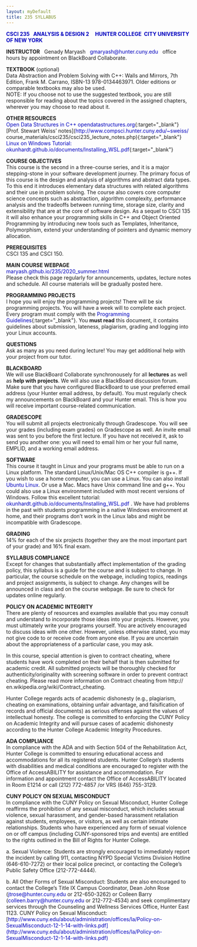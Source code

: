 ```yaml
---
layout: myDefault 
title: 235 SYLLABUS  
---
```


**[CSCI 235 &nbsp; ANALYSIS & DESIGN 2 &nbsp; &nbsp; HUNTER COLLEGE&nbsp; CITY UNIVERSITY OF NEW YORK](2020_summer.html)**  
  
**INSTRUCTOR** &nbsp; Genady Maryash &nbsp; gmaryash@hunter.cuny.edu &nbsp; office hours by appointment on BlackBoard Collaborate.  
  
**TEXTBOOK** (optional)  
Data Abstraction and Problem Solving with C++: Walls and Mirrors, 7th Edition, Frank M. Carrano, ISBN-13 978-0134463971. Older editions or comparable textbooks may also be used.  
NOTE: If you choose not to use the suggested textbook, you are still responsible for reading about the topics covered in the assigned chapters, wherever you may choose to read about it.  
  
**OTHER RESOURCES**  
[Open Data Structures in C++ opendatastructures.org](http://opendatastructures.org/_){:target="_blank"}  
[Prof. Stewart Weiss’ notes](http://www.compsci.hunter.cuny.edu/~sweiss/ course_materials/csci235/csci235_lecture_notes.php){:target="_blank"}  
[Linux on Windows Tutorial: okunhardt.github.io/documents/Installing_WSL.pdf](https://okunhardt.github.io/documents/Installing_WSL.pdf){:target="_blank"}  
  
**COURSE OBJECTIVES**  
This course is the second in a three-course series, and it is a major stepping-stone in your software development journey. The primary focus of this course is the design and analysis of algorithms and abstract data types. To this end it introduces elementary data structures with related algorithms and their use in problem solving. The course also covers core computer science concepts such as abstraction, algorithm complexity, performance analysis and the tradeoffs between running time, storage size, clarity and extensibility that are at the core of software design. As a sequel to CSCI 135 it will also enhance your programming skills in C++ and Object Oriented Programming by introducing new tools such as Templates, Inheritance, Polymorphism, extend your understanding of pointers and dynamic memory allocation.  
  
**PREREQUISITES**  
CSCI 135 and CSCI 150.  

**MAIN COURSE WEBPAGE**  
[maryash.github.io/235/2020_summer.html](https://maryash.github.io/235/2020_summer.html)  
Please check this page regularly for announcements, updates, lecture notes and schedule. All course materials will be gradually posted here. 
  
**PROGRAMMING PROJECTS**  
I hope you will enjoy the programming projects! There will be six programming projects.  You will have a week will to complete each project. Every program must comply with the [Programming Guidelines](programming_guidelines.html){:target="_blank"}. You **must read** this document, it contains guidelines about submission, lateness, plagiarism, grading and logging into your Linux accounts.  
  
**QUESTIONS**  
Ask as many as you need during lecture!  You may get additional help with your project from our tutor.  

**BLACKBOARD**  
We will use BlackBoard Collaborate synchronousely for all **lectures** as well as **help with projects**.  We will also use a BlackBoard discussion forum.  Make sure that you have configured BlackBoard to use your preferred email address (your Hunter email address, by default).  You must regularly check my announcements on BlackBoard and your Hunter email. This is how you will receive important course-related communication.  
  
**GRADESCOPE**  
You will submit all projects electronically through Gradescope. You will see your grades (including exam grades) on Gradescope as well. An invite email was sent to you before the first lecture. If you have not received it, ask to send you another one: you will need to email him or her your full name, EMPLID, and a working email address. 

**SOFTWARE**  
This course it taught in Linux and your programs must be able to run on a Linux platform. <!--- On campus, you may use the 1001C and 1001B labs to do your work for this course. ---> The standard Linux/Unix/Mac OS C++ compiler is g++. If you wish to use a home computer, you can use a Linux. You can also install [Ubuntu Linux](http://www.ubuntu.com).  Or use a Mac.  Macs have Unix command line and g++.  You could also use a Linux environment included with most recent versions of Windows.  Follow this excellent tutorial: [okunhardt.github.io/documents/Installing_WSL.pdf
](https://okunhardt.github.io/documents/Installing_WSL.pdf
). We have had problems in the past with students programming in a native Windows environment at home, and their programs don’t work in the Linux labs and might be incompatible with Gradescope.  

**GRADING**  
14% for each of the six projects (together they are the most important part of your grade) and 16% final exam. 
  
**SYLLABUS COMPLIANCE**  
Except for changes that substantially affect implementation of the grading policy, this syllabus is a guide for the course and is subject to change. In particular, the course schedule on the webpage, including topics, readings and project assignments, is subject to change. Any changes will be announced in class and on the course webpage. Be sure to check for updates online regularly.  

**POLICY ON ACADEMIC INTEGRITY**  
There are plenty of resources and examples available that you may consult and understand to incorporate those ideas into your projects. However, you must ultimately write your programs yourself. You are actively encouraged to discuss ideas with one other. However, unless otherwise stated, you may not give code to or receive code from anyone else. If you are uncertain about the appropriateness of a particular case, you may ask.  
  
In this course, special attention is given to contract cheating, where students have work completed on their behalf that is then submitted for academic credit. All submitted projects will be thoroughly checked for authenticity/originality with screening software in order to prevent contract cheating. Please read more information on Contract cheating from http://
en.wikipedia.org/wiki/Contract_cheating.  
  
Hunter College regards acts of academic dishonesty (e.g., plagiarism, cheating on examinations, obtaining unfair advantage, and falsification of records and official documents) as serious offenses against the values of intellectual honesty. The college is committed to enforcing the CUNY Policy on Academic Integrity and will pursue cases of academic dishonesty according
to the Hunter College Academic Integrity Procedures.  

**ADA COMPLIANCE**   
In compliance with the ADA and with Section 504 of the Rehabilitation Act, Hunter College is committed to ensuring educational access and accommodations for all its registered students. Hunter College’s students with disabilities and medical conditions are encouraged to register with the Office of AccessABILITY for assistance and accommodation. For information and appointment contact the Office of AccessABILITY located in Room E1214 or call (212) 772-4857 /or VRS (646) 755-3129.

**CUNY POLICY ON SEXUAL MISCONDUCT**  
In compliance with the CUNY Policy on Sexual Misconduct, Hunter College reaffirms the prohibition of any sexual misconduct, which includes sexual violence, sexual harassment, and gender-based harassment retaliation against students, employees, or visitors, as well as certain intimate relationships. Students who have experienced any form of sexual violence on or off campus (including CUNY-sponsored trips and events) are entitled to the rights outlined in the Bill of Rights for Hunter College.  
  
a. Sexual Violence: Students are strongly encouraged to immediately report the incident by calling 911, contacting NYPD Special Victims Division Hotline (646-610-7272) or their local police precinct, or contacting the College’s Public Safety Office (212-772-4444).  
  
b. All Other Forms of Sexual Misconduct: Students are also encouraged to contact the College’s Title IX Campus Coordinator, Dean John Rose (jtrose@hunter.cuny.edu or 212-650-3262) or Colleen Barry (colleen.barry@hunter.cuny.edu or 212-772-4534) and seek complimentary services through the Counseling and Wellness Services Office, Hunter East 1123. CUNY Policy on Sexual Misconduct:  
[http://www.cuny.edu/about/administration/offices/la/Policy-on-SexualMisconduct-12-1-14-with-links.pdf](http://www.cuny.edu/about/administration/offices/la/Policy-on-SexualMisconduct-12-1-14-with-links.pdf)  
  
<!---  
  
TUTORING   
There are dedicated computer lab for this course: HUNTER NORTH 1001B. It is staffed with tutors, who are there to help you. Please take advantage of them. You can ask for help with labs, projects, and general course material Monday through Friday from 11:00 AM to 6:00 PM.   
  
--->  
  
<style>  
table {
    border-collapse: collapse;
}
table, td, th {
    text-align: left;
    padding: 5px;
    border: 1px solid #dee1e4;
}
tr:nth-child(even) {background-color: #fafafa;}
tr:nth-child(odd) {background-color: #ffffff;}
hr.style-six {
    border: 0;
    height: 0;
    border-top: 1px solid rgba(0, 0, 0, 0.1);
    border-bottom: 1px solid rgba(255, 255, 255, 0.3);
}
a:link {
    text-decoration: none;
    color: #0000BF;
}
a:visited {
    text-decoration: none;
    color: #0000BF;
}
a:hover {
    text-decoration: none;
    color: #0000FF;
}
a:active {
    text-decoration: none;
    color: #00007F;
}
</style>
